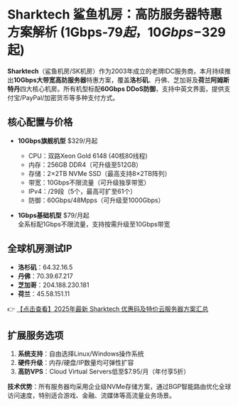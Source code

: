 # Sharktech 鲨鱼机房：高防服务器特惠方案解析 (1Gbps-$79起，10Gbps-$329起)

**Sharktech**（鲨鱼机房/SK机房）作为2003年成立的老牌IDC服务商，本月持续推出**10Gbps大带宽高防服务器**特惠方案，覆盖**洛杉矶**、丹佛、芝加哥及**荷兰阿姆斯特丹**四大核心机房。所有机型标配**60Gbps DDoS防御**，支持中英文界面，提供支付宝/PayPal/加密货币等多种支付方式。

## 核心配置与价格
- **10Gbps旗舰机型** $329/月起  
  - CPU：双路Xeon Gold 6148 (40核80线程)  
  - 内存：256GB DDR4（可升级至512GB）  
  - 存储：2×2TB NVMe SSD（最高支持8×2TB阵列）  
  - 带宽：10Gbps不限流量（可升级独享带宽）  
  - IPv4：/29段（5个，最高可扩至61个）  
  - 防御：60Gbps/48Mpps（可升级至1000Gbps）  

- **1Gbps基础机型** $79/月起  
  全系标配1Gbps不限流量，支持按需升级至10Gbps带宽  

## 全球机房测试IP
- **洛杉矶**：64.32.16.5  
- **丹佛**：70.39.67.217  
- **芝加哥**：204.188.230.181  
- **荷兰**：45.58.151.11  

👉 [【点击查看】2025年最新 Sharktech 优惠码及特价云服务器方案汇总](https://bit.ly/Sharktech)

## 扩展服务选项
1. **系统支持**：自由选择Linux/Windows操作系统  
2. **硬件升级**：内存/硬盘/IP数量均可弹性扩容  
3. **高防VPS**：Cloud Virtual Servers低至$7.95/月（年付享5折）  

**技术优势**：所有服务器均采用企业级NVMe存储方案，通过BGP智能路由优化全球访问速度，特别适合游戏、金融、流媒体等高流量业务场景。